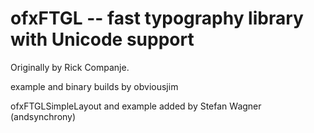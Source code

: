 # ofxFTGL -- fast typography library with Unicode support

Originally by Rick Companje. 

example and binary builds by obviousjim

ofxFTGLSimpleLayout and example added by Stefan Wagner (andsynchrony)